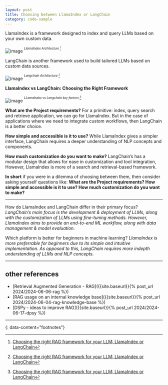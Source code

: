 ```yaml
---
layout: post
title: Choosing between LlamaIndex or LangChain
category: code-sample
---
```


LlamaIndex is a framework designed to index and query LLMs based on your own custom data.


![image](https://github.com/igorlima/unapologetic-thoughts/assets/1886786/9c93dd94-63a8-4c5c-a472-d2571a3f9fd5)
<sup><sup><i>LlamaIndex Architecture [^1]</i></sup></sup>


LangChain is another framework used to build tailored LLMs based on custom data sources.


![image](https://github.com/igorlima/unapologetic-thoughts/assets/1886786/8804653a-b942-4fea-8643-031011e0f8ba)
<sup><sup><i>Langchain Architecture [^1]</i></sup></sup>


__LlamaIndex vs LangChain: Choosing the Right Framework__


![image](https://github.com/igorlima/unapologetic-thoughts/assets/1886786/1c74c040-ef3b-4a1b-9051-e181c8043689)
<sup><sup><i>LLamaIndex vs Langchain key factors [^1]</i></sup></sup>


__What are the Project requirements?__ For a primitive: index, query search and
retrieve application, we can go for LlamaIndex. But in the case of applications
where we need to integrate custom workflows, then LangChain is a better choice.

__How simple and accessible is it to use?__ While LlamaIndex gives a simpler
interface, LangChain requires a deeper understanding of NLP concepts and
components.

__How much customization do you want to make?__ LangChain’s has a modular design
that allows for ease in customization and tool integration, However, LlamaIndex
is more of a search and retrieval-based framework.

__In short__ if you were in a dilemma of choosing between them, then consider
asking yourself questions like: __What are the Project requirements? How simple
and accessible is it to use? How much customization do you want to make?__

------

How do LlamaIndex and LangChain differ in their primary focus?
_LangChain’s main focus is the development & deployment of LLMs, along with the
customization of LLMs using fine-tuning methods. However, LlamaIndex aims to
provide an end-to-end ML workflow, along with data management & model
evaluation._

Which platform is better for beginners in machine learning?
_LlamaIndex is more preferrable for beginners due to its simple and intuitive
implementation. As opposed to this, LangChain requires more indepth
understanding of LLMs and NLP concepts._

------

## other references
- [Retrieval Augmented Generation - RAG]({{site.baseurl}}{% post_url 2024/2024-06-06-rag %})
- [RAG usage on an internal knowledge base]({{site.baseurl}}{% post_url 2024/2024-06-04-rag-knowledge-base %})
- [DSPy - ideas to improve RAG]({{site.baseurl}}{% post_url 2024/2024-06-17-dpsy %})

---
{: data-content="footnotes"}

[^1]: [Choosing the right RAG framework for your LLM: LlamaIndex or LangChain](https://generativeai.pub/choosing-the-right-rag-framework-for-your-llm-llamaindex-or-langchain-a89b9ffd7e41)
